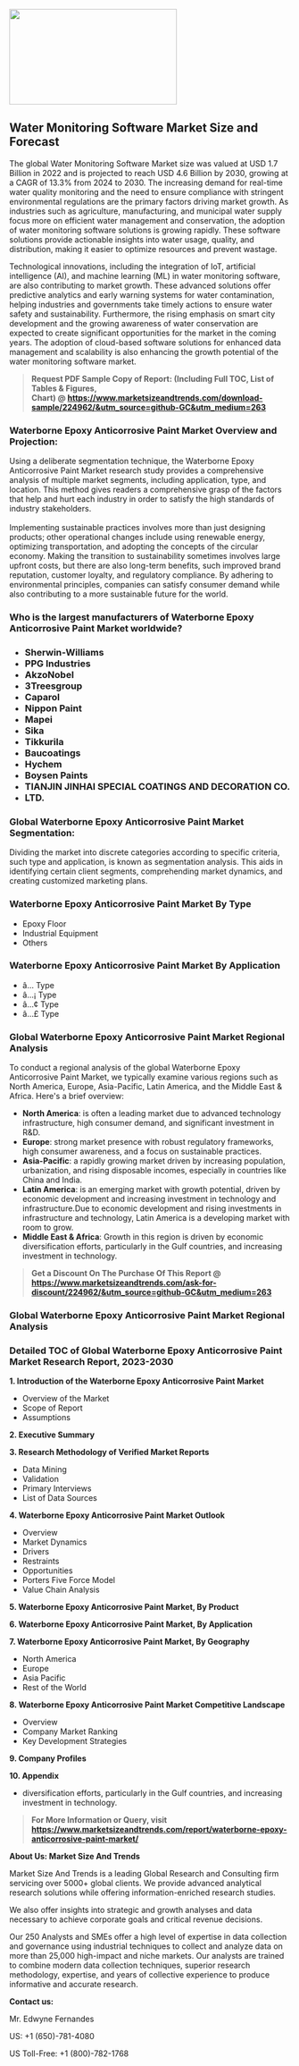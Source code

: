 <p><img class="alignnone size-medium wp-image-20088" src="https://ffe5etoiles.com/wp-content/uploads/2024/12/MST1-300x171.png" alt="" width="300" height="171" /></p><h2>Water Monitoring Software Market Size and Forecast</h2><p>The global Water Monitoring Software Market size was valued at USD 1.7 Billion in 2022 and is projected to reach USD 4.6 Billion by 2030, growing at a CAGR of 13.3% from 2024 to 2030. The increasing demand for real-time water quality monitoring and the need to ensure compliance with stringent environmental regulations are the primary factors driving market growth. As industries such as agriculture, manufacturing, and municipal water supply focus more on efficient water management and conservation, the adoption of water monitoring software solutions is growing rapidly. These software solutions provide actionable insights into water usage, quality, and distribution, making it easier to optimize resources and prevent wastage.</p><p>Technological innovations, including the integration of IoT, artificial intelligence (AI), and machine learning (ML) in water monitoring software, are also contributing to market growth. These advanced solutions offer predictive analytics and early warning systems for water contamination, helping industries and governments take timely actions to ensure water safety and sustainability. Furthermore, the rising emphasis on smart city development and the growing awareness of water conservation are expected to create significant opportunities for the market in the coming years. The adoption of cloud-based software solutions for enhanced data management and scalability is also enhancing the growth potential of the water monitoring software market.</p></p><blockquote id="" class=""><strong>Request PDF Sample Copy of Report: (Including Full TOC, List of Tables &amp; Figures, Chart)&nbsp;@&nbsp;<strong><a href="https://www.marketsizeandtrends.com/download-sample/224962/&utm_source=github-GC&utm_medium=263" target="_blank">https://www.marketsizeandtrends.com/download-sample/224962/&utm_source=github-GC&utm_medium=263</a></strong></strong></blockquote><h3 id="" class="">Waterborne Epoxy Anticorrosive Paint Market&nbsp;Overview and Projection:</h3><p id="" class="">Using a deliberate segmentation technique, the Waterborne Epoxy Anticorrosive Paint Market research study provides a comprehensive analysis of multiple market segments, including application, type, and location. This method gives readers a comprehensive grasp of the factors that help and hurt each industry in order to satisfy the high standards of industry stakeholders. <br /> <br />Implementing sustainable practices involves more than just designing products; other operational changes include using renewable energy, optimizing transportation, and adopting the concepts of the circular economy. Making the transition to sustainability sometimes involves large upfront costs, but there are also long-term benefits, such improved brand reputation, customer loyalty, and regulatory compliance. By adhering to environmental principles, companies can satisfy consumer demand while also contributing to a more sustainable future for the world.</p><h3 id="" class="">Who is the largest manufacturers of&nbsp;Waterborne Epoxy Anticorrosive Paint Market worldwide?</h3><h3 class=""><p><ul><li>Sherwin-Williams </li><li> PPG Industries </li><li> AkzoNobel </li><li> 3Treesgroup </li><li> Caparol </li><li> Nippon Paint </li><li> Mapei </li><li> Sika </li><li> Tikkurila </li><li> Baucoatings </li><li> Hychem </li><li> Boysen Paints </li><li> TIANJIN JINHAI SPECIAL COATINGS AND DECORATION CO. </li><li> LTD.</li></ul></p></h3><h3 id="" class="">Global&nbsp;Waterborne Epoxy Anticorrosive Paint Market Segmentation:</h3><p id="" class="">Dividing the market into discrete categories according to specific criteria, such type and application, is known as segmentation analysis. This aids in identifying certain client segments, comprehending market dynamics, and creating customized marketing plans.</p><h3 id="" class="">Waterborne Epoxy Anticorrosive Paint Market&nbsp;By Type</h3><p><p><ul><li>Epoxy Floor</li><li> Industrial Equipment</li><li> Others</p></li></ul></p></p><h3 id="" class="">Waterborne Epoxy Anticorrosive Paint Market&nbsp;By Application</h3><p class=""><p><ul><li>â… Type</li><li> â…¡ Type</li><li> â…¢ Type</li><li> â…£ Type</li></ul></p></p><h3 id="" class="">Global Waterborne Epoxy Anticorrosive Paint Market Regional Analysis</h3><p id="" class="">To conduct a regional analysis of the global Waterborne Epoxy Anticorrosive Paint Market, we typically examine various regions such as North America, Europe, Asia-Pacific, Latin America, and the Middle East &amp; Africa. Here's a brief overview:</p><ul><li><strong>North America</strong>: is often a leading market due to advanced technology infrastructure, high consumer demand, and significant investment in R&amp;D.</li><li><strong>Europe</strong>: strong market presence with robust regulatory frameworks, high consumer awareness, and a focus on sustainable practices.</li><li><strong>Asia-Pacific</strong>: a rapidly growing market driven by increasing population, urbanization, and rising disposable incomes, especially in countries like China and India.</li><li><strong>Latin America</strong>: is an emerging market with growth potential, driven by economic development and increasing investment in technology and infrastructure.Due to economic development and rising investments in infrastructure and technology, Latin America is a developing market with room to grow.</li><li><strong>Middle East &amp; Africa</strong>: Growth in this region is driven by economic diversification efforts, particularly in the Gulf countries, and increasing investment in technology.</li></ul><blockquote id="" class=""><strong>Get a Discount On The Purchase Of This Report @ <strong><a href="https://www.marketsizeandtrends.com/ask-for-discount/224962/&utm_source=github-GC&utm_medium=263" target="_blank">https://www.marketsizeandtrends.com/ask-for-discount/224962/&utm_source=github-GC&utm_medium=263</a></strong></strong></blockquote><h3 id="" class="">Global Waterborne Epoxy Anticorrosive Paint Market Regional Analysis</h3><h3 id="" class="">Detailed TOC of Global Waterborne Epoxy Anticorrosive Paint Market Research Report, 2023-2030</h3><p id="" class=""><strong>1. Introduction of the Waterborne Epoxy Anticorrosive Paint Market</strong></p><ul><li>Overview of the Market</li><li>Scope of Report</li><li>Assumptions</li></ul><p id="" class=""><strong>2. Executive Summary</strong></p><p id="" class=""><strong>3. Research Methodology of Verified Market Reports</strong></p><ul><li>Data Mining</li><li>Validation</li><li>Primary Interviews</li><li>List of Data Sources</li></ul><p id="" class=""><strong>4. Waterborne Epoxy Anticorrosive Paint Market Outlook</strong></p><ul><li>Overview</li><li>Market Dynamics</li><li>Drivers</li><li>Restraints</li><li>Opportunities</li><li>Porters Five Force Model</li><li>Value Chain Analysis</li></ul><p id="" class=""><strong>5. Waterborne Epoxy Anticorrosive Paint Market, By Product</strong></p><p id="" class=""><strong>6. Waterborne Epoxy Anticorrosive Paint Market, By Application</strong></p><p id="" class=""><strong>7. Waterborne Epoxy Anticorrosive Paint Market, By Geography</strong></p><ul><li>North America</li><li>Europe</li><li>Asia Pacific</li><li>Rest of the World</li></ul><p id="" class=""><strong>8. Waterborne Epoxy Anticorrosive Paint Market Competitive Landscape</strong></p><ul><li>Overview</li><li>Company Market Ranking</li><li>Key Development Strategies</li></ul><p id="" class=""><strong>9. Company Profiles</strong></p><p id="" class=""><strong>10. Appendix</strong></p><ul><li>diversification efforts, particularly in the Gulf countries, and increasing investment in technology.</li></ul><blockquote id="" class=""><strong>For More Information or Query, visit <strong><strong><a href="https://www.marketsizeandtrends.com/report/waterborne-epoxy-anticorrosive-paint-market/" target="_blank">https://www.marketsizeandtrends.com/report/waterborne-epoxy-anticorrosive-paint-market/</a></strong></strong></strong></blockquote><p id="" class=""><strong>About Us: Market Size And Trends</strong></p><p id="" class="">Market Size And Trends is a leading Global Research and Consulting firm servicing over 5000+ global clients. We provide advanced analytical research solutions while offering information-enriched research studies.</p><p id="" class="">We also offer insights into strategic and growth analyses and data necessary to achieve corporate goals and critical revenue decisions.</p><p id="" class="">Our 250 Analysts and SMEs offer a high level of expertise in data collection and governance using industrial techniques to collect and analyze data on more than 25,000 high-impact and niche markets. Our analysts are trained to combine modern data collection techniques, superior research methodology, expertise, and years of collective experience to produce informative and accurate research.</p><p id="" class=""><strong>Contact us:</strong></p><p id="" class="">Mr. Edwyne Fernandes</p><p id="" class="">US: +1 (650)-781-4080</p><p id="" class="">US Toll-Free: +1 (800)-782-1768</p>
